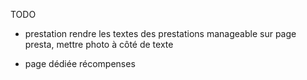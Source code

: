TODO

- prestation rendre les textes des prestations manageable
  sur page presta, mettre photo à côté de texte

- page dédiée récompenses
